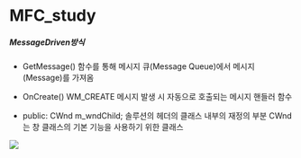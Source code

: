 # MFC_study



##### MessageDriven방식
-  GetMessage()
함수를 통해 메시지 큐(Message Queue)에서 메시지(Message)를 가져옴

- OnCreate() 
WM_CREATE 메시지 발생 시 자동으로 호출되는 메시지 핸들러 함수

- public:  CWnd m_wndChild;
솔루션의 헤더의 클래스 내부의 재정의 부분
CWnd는 창 클래스의 기본 기능을 사용하기 위한 클래스

![](https://t1.daumcdn.net/cfile/tistory/19530E3B4D5AE3AD1F)


<img src="https://t1.daumcdn.net/cfile/tistory/1360C3424D5AE3AD21" alt="">
